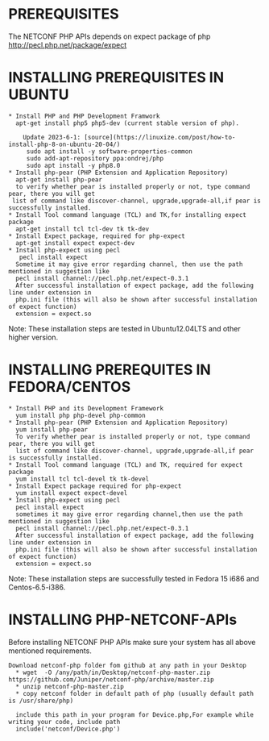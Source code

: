 PREREQUISITES
=============

The NETCONF PHP APIs depends on expect package of php http://pecl.php.net/package/expect

INSTALLING PREREQUISITES IN UBUNTU
===================================
	* Install PHP and PHP Development Framwork
	  apt-get install php5 php5-dev (current stable version of php).
     
        Update 2023-6-1: [source](https://linuxize.com/post/how-to-install-php-8-on-ubuntu-20-04/)
         sudo apt install -y software-properties-common
         sudo add-apt-repository ppa:ondrej/php
         sudo apt install -y php8.0
	* Install php-pear (PHP Extension and Application Repository)
	  apt-get install php-pear
	  to verify whether pear is installed properly or not, type command pear, there you will get
     list of command like discover-channel, upgrade,upgrade-all,if pear is successfully installed.
	* Install Tool command language (TCL) and TK,for installing expect package 
	  apt-get install tcl tcl-dev tk tk-dev
	* Install Expect package, required for php-expect
	  apt-get install expect expect-dev
	* Install php-expect using pecl
       pecl install expect
	  Sometime it may give error regarding channel, then use the path mentioned in suggestion like
	  pecl install channel://pecl.php.net/expect-0.3.1
      After successful installation of expect package, add the following line under extension in
      php.ini file (this will also be shown after successful installation of expect function)   	
	  extension = expect.so

Note: These installation steps are tested in Ubuntu12.04LTS and other higher version.

INSTALLING PREREQUITES IN FEDORA/CENTOS
=======================================

	* Install PHP and its Development Framework
	  yum install php php-devel php-common
	* Install php-pear (PHP Extension and Application Repository)
	  yum install php-pear
	  To verify whether pear is installed properly or not, type command pear, there you will get
      list of command like discover-channel, upgrade,upgrade-all,if pear is successfully installed.
	* Install Tool command language (TCL) and TK, required for expect package
	  yum install tcl tcl-devel tk tk-devel 
	* Install Expect package required for php-expect
	  yum install expect expect-devel
	* Install php-expect using pecl
	  pecl install expect
	  sometimes it may give error regarding channel,then use the path mentioned in suggestion like
	  pecl install channel://pecl.php.net/expect-0.3.1
	  After successful installation of expect package, add the following line under extension in
      php.ini file (this will also be shown after successful installation of expect function) 
	  extension = expect.so

Note: These installation steps are successfully tested in Fedora 15 i686 and Centos-6.5-i386.

INSTALLING PHP-NETCONF-APIs
===========================

Before installing NETCONF PHP APIs make sure your system has all above mentioned requirements.
	
	Download netconf-php folder fom github at any path in your Desktop
      * wget  -O /any/path/in/Desktop/netconf-php-master.zip https://github.com/Juniper/netconf-php/archive/master.zip
      * unzip netconf-php-master.zip
      * copy netconf folder in default path of php (usually default path is /usr/share/php)
	
      include this path in your program for Device.php,For example while writing your code, include path
      include('netconf/Device.php')
                                     

